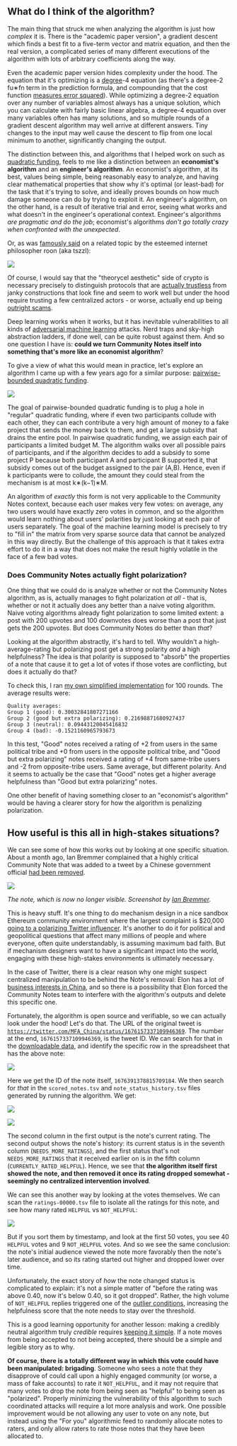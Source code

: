 ## What do I think of the algorithm?

The main thing that struck me when analyzing the algorithm is just how _complex_ it is. There is the "academic paper version", a gradient descent which finds a best fit to a five-term vector and matrix equation, and then the real version, a complicated series of many different executions of the algorithm with lots of arbitrary coefficients along the way.

Even the academic paper version hides complexity under the hood. The equation that it's optimizing is a [degree](https://en.wikipedia.org/wiki/Degree_of_a_polynomial)-4 equation (as there's a degree-2 fu∗fn term in the prediction formula, and compounding that the cost function [measures error squared](https://en.wikipedia.org/wiki/Least_squares)). While optimizing a degree-2 equation over any number of variables almost always has a unique solution, which you can calculate with fairly basic linear algebra, a degree-4 equation over many variables often has many solutions, and so multiple rounds of a gradient descent algorithm may well arrive at different answers. Tiny changes to the input may well cause the descent to flip from one local minimum to another, significantly changing the output.

The distinction between this, and algorithms that I helped work on such as [quadratic funding](https://vitalik.ca/general/2019/12/07/quadratic.html), feels to me like a distinction between an **economist's algorithm** and an **engineer's algorithm**. An economist's algorithm, at its best, values being simple, being reasonably easy to analyze, and having clear mathematical properties that show why it's optimal (or least-bad) for the task that it's trying to solve, and ideally proves bounds on how much damage someone can do by trying to exploit it. An engineer's algorithm, on the other hand, is a result of iterative trial and error, seeing what works and what doesn't in the engineer's operational context. Engineer's algorithms _are pragmatic and do the job_; economist's algorithms _don't go totally crazy when confronted with the unexpected_.

Or, as was [famously said](https://twitter.com/tszzl/status/1473156331297120256) on a related topic by the esteemed internet philosopher roon (aka tszzl):

  

![](https://vitalik.ca/general/2023/08/16/communitynotes.html../../../../images/communitynotes/roontweet.png)

  

Of course, I would say that the "theorycel aesthetic" side of crypto is necessary precisely to distinguish protocols that are [actually trustless](https://vitalik.ca/general/2021/01/05/rollup.html) from janky constructions that look fine and seem to work well but under the hood require trusting a few centralized actors - or worse, actually end up being [outright scams](https://vitalik.ca/general/2022/05/25/stable.html).

Deep learning works when it works, but it has inevitable vulnerabilities to all kinds of [adversarial machine learning](https://en.wikipedia.org/wiki/Adversarial_machine_learning) attacks. Nerd traps and sky-high abstraction ladders, if done well, can be quite robust against them. And so one question I have is: **could we turn Community Notes itself into something that's more like an economist algorithm**?

To give a view of what this would mean in practice, let's explore an algorithm I came up with a few years ago for a similar purpose: [pairwise-bounded quadratic funding](https://ethresear.ch/t/pairwise-coordination-subsidies-a-new-quadratic-funding-design/5553).

  

![](https://vitalik.ca/general/2023/08/16/communitynotes.html../../../../images/communitynotes/pairwiseqf.png)

  

The goal of pairwise-bounded quadratic funding is to plug a hole in "regular" quadratic funding, where if even two participants collude with each other, they can each contribute a very high amount of money to a fake project that sends the money back to them, and get a large subsidy that drains the entire pool. In pairwise quadratic funding, we assign each pair of participants a limited budget M. The algorithm walks over all possible pairs of participants, and if the algorithm decides to add a subsidy to some project P because both participant A and participant B supported it, that subsidy comes out of the budget assigned to the pair (A,B). Hence, even if k participants were to collude, the amount they could steal from the mechanism is at most k∗(k−1)∗M.

An algorithm of _exactly_ this form is not very applicable to the Community Notes context, because each user makes very few votes: on average, any two users would have exactly zero votes in common, and so the algorithm would learn nothing about users' polarities by just looking at each pair of users separately. The goal of the machine learning model is precisely to try to "fill in" the matrix from very sparse source data that cannot be analyzed in this way directly. But the challenge of this approach is that it takes extra effort to do it in a way that does not make the result highly volatile in the face of a few bad votes.

### Does Community Notes actually fight polarization?

One thing that we could do is analyze whether or not the Community Notes algorithm, as is, actually manages to fight polarization _at all_ - that is, whether or not it actually does any better than a naive voting algorithm. Naive voting algorithms already fight polarization to some limited extent: a post with 200 upvotes and 100 downvotes does worse than a post that just gets the 200 upvotes. But does Community Notes do better than _that_?

Looking at the algorithm abstractly, it's hard to tell. Why wouldn't a high-average-rating but polarizing post get a strong polarity _and_ a high helpfulness? The idea is that polarity is supposed to "absorb" the properties of a note that cause it to get a lot of votes if those votes are conflicting, but does it actually do that?

To check this, I ran [my own simplified implementation](https://github.com/ethereum/research/blob/master/community_notes_analysis/basic_algo.py) for 100 rounds. The average results were:

```
Quality averages:
Group 1 (good): 0.30032841807271166
Group 2 (good but extra polarizing): 0.21698871680927437
Group 3 (neutral): 0.09443120045416832
Group 4 (bad): -0.1521160965793673
```

In this test, "Good" notes received a rating of +2 from users in the same political tribe and +0 from users in the opposite political tribe, and "Good but extra polarizing" notes received a rating of +4 from same-tribe users and -2 from opposite-tribe users. Same average, but different polarity. And it seems to actually be the case that "Good" notes get a higher average helpfulness than "Good but extra polarizing" notes.

One other benefit of having something closer to an "economist's algorithm" would be having a clearer story for how the algorithm is penalizing polarization.

## How useful is this all in high-stakes situations?

We can see some of how this works out by looking at one specific situation. About a month ago, Ian Bremmer complained that a highly critical Community Note that was added to a tweet by a Chinese government official [had been removed](https://twitter.com/ianbremmer/status/1676590373727088647).

  

![](https://vitalik.ca/general/2023/08/16/communitynotes.html../../../../images/communitynotes/chinanote.png)

_The note, which is now no longer visible. Screenshot by [Ian Bremmer](https://twitter.com/ianbremmer)._

  

This is heavy stuff. It's one thing to do mechanism design in a nice sandbox Ethereum community environment where the largest complaint is $20,000 [going to a polarizing Twitter influencer](https://vitalik.ca/general/2020/01/28/round4.html). It's another to do it for political and geopolitical questions that affect many millions of people and where everyone, often quite understandably, is assuming maximum bad faith. But if mechanism designers want to have a significant impact into the world, engaging with these high-stakes environments is ultimately necessary.

In the case of Twitter, there is a clear reason why one might suspect centralized manipulation to be behind the Note's removal: Elon has a lot of [business interests in China](https://www.nbcnews.com/tech/elon-musks-business-ties-china-draw-scrutiny-twitter-purchase-rcna26057), and so there is a possibility that Elon forced the Community Notes team to interfere with the algorithm's outputs and delete this specific one.

Fortunately, the algorithm is open source and verifiable, so we can actually look under the hood! Let's do that. The URL of the original tweet is [`https://twitter.com/MFA_China/status/1676157337109946369`](https://twitter.com/MFA_China/status/1676157337109946369). The number at the end, `1676157337109946369`, is the tweet ID. We can search for that in the [downloadable data](https://communitynotes.twitter.com/guide/en/under-the-hood/ranking-notes), and identify the specific row in the spreadsheet that has the above note:

  

![](https://vitalik.ca/general/2023/08/16/communitynotes.html../../../../images/communitynotes/commandline1.png)

  

Here we get the ID of the note itself, `1676391378815709184`. We then search for _that_ in the `scored_notes.tsv` and `note_status_history.tsv` files generated by running the algorithm. We get:

  

![](https://vitalik.ca/general/2023/08/16/communitynotes.html../../../../images/communitynotes/commandline2.png)

![](https://vitalik.ca/general/2023/08/16/communitynotes.html../../../../images/communitynotes/commandline3.png)

  

The second column in the first output is the note's current rating. The second output shows the note's history: its current status is in the seventh column (`NEEDS_MORE_RATINGS`), and the first status that's not `NEEDS_MORE_RATINGS` that it received earlier on is in the fifth column (`CURRENTLY_RATED_HELPFUL`). Hence, we see that **the algorithm itself first showed the note, and then removed it once its rating dropped somewhat - seemingly no centralized intervention involved**.

We can see this another way by looking at the votes themselves. We can scan the `ratings-00000.tsv` file to isolate all the ratings for this note, and see how many rated `HELPFUL` vs `NOT_HELPFUL`:

  

![](https://vitalik.ca/general/2023/08/16/communitynotes.html../../../../images/communitynotes/commandline4.png)

  

But if you sort them by timestamp, and look at the first 50 votes, you see 40 `HELPFUL` votes and 9 `NOT_HELPFUL` votes. And so we see the same conclusion: the note's initial audience viewed the note more favorably then the note's later audience, and so its rating started out higher and dropped lower over time.

Unfortunately, the exact story of _how_ the note changed status is complicated to explain: it's not a simple matter of "before the rating was above 0.40, now it's below 0.40, so it got dropped". Rather, the high volume of `NOT_HELPFUL` replies triggered one of the [outlier conditions](https://communitynotes.twitter.com/guide/en/under-the-hood/ranking-notes#tag-outlier-filtering), increasing the helpfulness score that the note needs to stay over the threshold.

This is a good learning opportunity for another lesson: making a credibly neutral algorithm truly _credible_ requires [keeping it simple](https://vitalik.ca/general/2018/11/25/central_planning.html). If a note moves from being accepted to not being accepted, there should be a simple and legible story as to why.

**Of course, there is a totally different way in which this vote could have been manipulated: brigading**. Someone who sees a note that they disapprove of could call upon a highly engaged community (or worse, a mass of fake accounts) to rate it `NOT_HELPFUL`, and it may not require that many votes to drop the note from being seen as "helpful" to being seen as "polarized". Properly minimizing the vulnerability of this algorithm to such coordinated attacks will require a lot more analysis and work. One possible improvement would be not allowing any user to vote on any note, but instead using the "For you" algorithmic feed to randomly allocate notes to raters, and only allow raters to rate those notes that they have been allocated to.